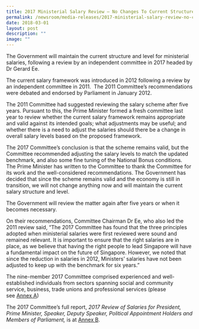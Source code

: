 ```yaml
---
title: 2017 Ministerial Salary Review – No Changes To Current Structure and Level
permalink: /newsroom/media-releases/2017-ministerial-salary-review-no-changes-to-current-structure-and-level/
date: 2018-03-01
layout: post
description: ""
image: ""
---
```

The Government will maintain the current structure and level for ministerial salaries, following a review by an independent committee in 2017 headed by Dr Gerard Ee.  
  
The current salary framework was introduced in 2012 following a review by an independent committee in 2011.  The 2011 Committee’s recommendations were debated and endorsed by Parliament in January 2012.   
  
The 2011 Committee had suggested reviewing the salary scheme after five years. Pursuant to this, the Prime Minister formed a fresh committee last year to review whether the current salary framework remains appropriate and valid against its intended goals; what adjustments may be useful; and whether there is a need to adjust the salaries should there be a change in overall salary levels based on the proposed framework.   
  
The 2017 Committee’s conclusion is that the scheme remains valid, but the Committee recommended adjusting the salary levels to match the updated benchmark, and also some fine tuning of the National Bonus conditions. The Prime Minister has written to the Committee to thank the Committee for its work and the well-considered recommendations. The Government has decided that since the scheme remains valid and the economy is still in transition, we will not change anything now and will maintain the current salary structure and level.   
  
The Government will review the matter again after five years or when it becomes necessary.   
  
On their recommendations, Committee Chairman Dr Ee, who also led the 2011 review said, “The 2017 Committee has found that the three principles adopted when ministerial salaries were first reviewed were sound and remained relevant. It is important to ensure that the right salaries are in place, as we believe that having the right people to lead Singapore will have a fundamental impact on the future of Singapore. However, we noted that since the reduction in salaries in 2012, Ministers’ salaries have not been adjusted to keep up with the benchmark for six years.”   
  
The nine-member 2017 Committee comprised experienced and well-established individuals from sectors spanning social and community service, business, trade unions and professional services (please see [Annex A](https://www.psd.gov.sg/docs/default-source/default-document-library/cos2018/annex-a-2017-review-committee-members.pdf))  
  
The 2017 Committee’s full report, _2017 Review of Salaries for President, Prime Minister, Speaker, Deputy Speaker, Political Appointment Holders and Members of Parliament,_ is at [Annex B](https://www.psd.gov.sg/docs/default-source/default-document-library/cos2018/annex-b-2017-salary-review-report.pdf).